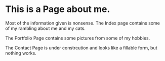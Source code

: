 # This is a Page about me.
Most of the information given is nonsense. 
The Index page contains some of my rambling about me and my cats.

The Portfolio Page contains some pictures from some of my hobbies.

The Contact Page is under constrcution and looks like a fillable form, but nothing works.
